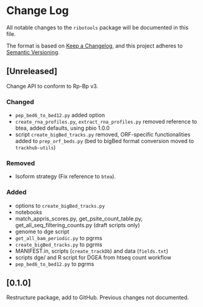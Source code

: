 # Change Log
All notable changes to the `ribotools` package will be documented in this file.

The format is based on [Keep a Changelog](http://keepachangelog.com/), 
and this project adheres to [Semantic Versioning](http://semver.org/).

## [Unreleased]

Change API to conform to Rp-Bp v3.

### Changed
- `pep_bed6_to_bed12.py` added option
- `create_rna_profiles.py`, `extract_rna_profiles.py` removed reference to btea, added defaults, using pbio 1.0.0
- script `create_bigBed_tracks.py` removed, ORF-specific functionalities added to `prep_orf_beds.py` (bed to bigBed format
conversion moved to `trackhub-utils`)

### Removed
- Isoform strategy (Fix reference to `btea`).

### Added
- options to `create_bigBed_tracks.py`
- notebooks
- match_appris_scores.py, get_psite_count_table.py, get_all_seq_filtering_counts.py (draft scripts only)
- genome to dge script
- `get_all_bam_periodic.py` to pgrms
- `create_bigBed_tracks.py` to pgrms
- MANIFEST.in, scripts (`create_trackDb`) and data (`fields.txt`)
- scripts dge/ and R script for DGEA from htseq count workflow
- `pep_bed6_to_bed12.py` to pgrms

## [0.1.0]

Restructure package, add to GitHub. Previous changes not documented.
